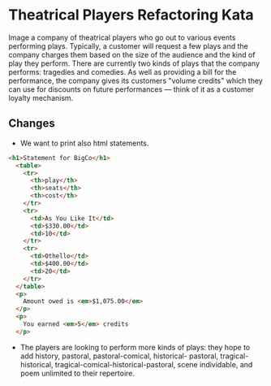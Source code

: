 # Theatrical Players Refactoring Kata

Image a company of theatrical players who go out to various events performing plays. 
Typically, a customer will request a few plays and the company charges them based on the size of the audience and the kind of play they perform. 
There are currently two kinds of plays that the company performs: tragedies and comedies. 
As well as providing a bill for the performance, the company gives its customers "volume credits" which they can use for discounts on future performances — think of it as a customer loyalty mechanism.

## Changes

* We want to print also html statements. 
```html
<h1>Statement for BigCo</h1>
  <table>
    <tr>
      <th>play</th>
      <th>seats</th>
      <th>cost</th>
    </tr>
    <tr>
      <td>As You Like It</td>
      <td>$330.00</td>
      <td>10</td>
    </tr>
    <tr>
      <td>Othello</td>
      <td>$400.00</td>
      <td>20</td>
    </tr>
  </table>
  <p>
    Amount owed is <em>$1,075.00</em>
  </p>
  <p>
    You earned <em>5</em> credits
  </p>
```
* The players are looking to perform more kinds of plays: they hope to add history, pastoral, pastoral-comical, historical- pastoral, tragical-historical, tragical-comical-historical-pastoral, scene individable, and poem unlimited to their repertoire. 
